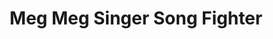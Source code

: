 --- 
title: "Meg Meg Singer Song Fighter"
publishdate: "2019-2-7T16:48:46+02:00"
src: "https://365manga.net/manga/meg-meg-singer-song-fighter"
image: "https://data.365manga.net/images/thumbnails/30617-meg-meg-singer-song-fighter.jpg"
description: " The adventures of Gumi Megpoid and the rest of the internet-brigade. Gumi gives it her all to become a vocaloid and/or idol"
---